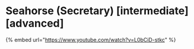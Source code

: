 # Seahorse (Secretary) \[intermediate] \[advanced]

{% embed url="https://www.youtube.com/watch?v=L0bCiD-stkc" %}
